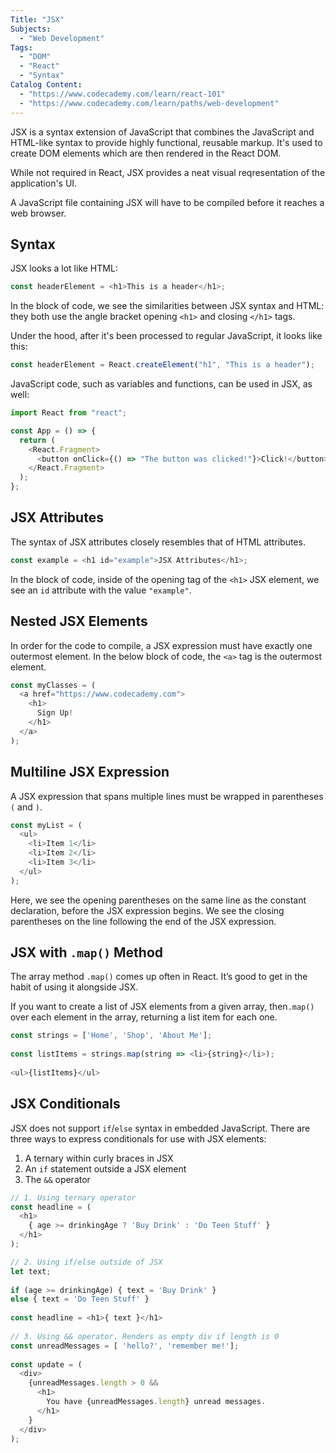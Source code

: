 ```yaml
---
Title: "JSX"
Subjects:
  - "Web Development"
Tags:
  - "DOM"
  - "React"
  - "Syntax"
Catalog Content:
  - "https://www.codecademy.com/learn/react-101"
  - "https://www.codecademy.com/learn/paths/web-development"
---
```


JSX is a syntax extension of JavaScript that combines the JavaScript and HTML-like syntax to provide highly functional, reusable markup. It's used to create DOM elements which are then rendered in the React DOM.

While not required in React, JSX provides a neat visual reqresentation of the application's UI.

A JavaScript file containing JSX will have to be compiled before it reaches a web browser.

## Syntax

JSX looks a lot like HTML:

```js
const headerElement = <h1>This is a header</h1>;
```

In the block of code, we see the similarities between JSX syntax and HTML: they both use the angle bracket opening `<h1>` and closing `</h1>` tags.

Under the hood, after it's been processed to regular JavaScript, it looks like this:

```js
const headerElement = React.createElement("h1", "This is a header");
```

JavaScript code, such as variables and functions, can be used in JSX, as well:

```js
import React from "react";

const App = () => {
  return (
    <React.Fragment>
      <button onClick={() => "The button was clicked!"}>Click!</button>
    </React.Fragment>
  );
};
```

## JSX Attributes

The syntax of JSX attributes closely resembles that of HTML attributes. 

```js
const example = <h1 id="example">JSX Attributes</h1>;
```

In the block of code, inside of the opening tag of the `<h1>` JSX element, we see an `id` attribute with the value `"example"`.

## Nested JSX Elements

In order for the code to compile, a JSX expression must have exactly one outermost element. In the below block of code, the `<a>` tag is the outermost element.

```js
const myClasses = (
  <a href="https://www.codecademy.com">
    <h1>
      Sign Up!
    </h1>
  </a>
);
```

## Multiline JSX Expression

A JSX expression that spans multiple lines must be wrapped in parentheses `(` and `)`.

```js
const myList = (
  <ul>
    <li>Item 1</li>
    <li>Item 2</li>
    <li>Item 3</li>
  </ul>
);
```

Here, we see the opening parentheses on the same line as the constant declaration, before the JSX expression begins. We see the closing parentheses on the line following the end of the JSX expression.


## JSX with `.map()` Method

The array method `.map()` comes up often in React. It’s good to get in the habit of using it alongside JSX.

If you want to create a list of JSX elements from a given array, then`.map()` over each element in the array, returning a list item for each one.

```js
const strings = ['Home', 'Shop', 'About Me'];
 
const listItems = strings.map(string => <li>{string}</li>);
 
<ul>{listItems}</ul>
```

## JSX Conditionals

JSX does not support `if`/`else` syntax in embedded JavaScript. There are three ways to express conditionals for use with JSX elements:

1. A ternary within curly braces in JSX
2. An `if` statement outside a JSX element
3. The `&&` operator

```js
// 1. Using ternary operator
const headline = (
  <h1>
    { age >= drinkingAge ? 'Buy Drink' : 'Do Teen Stuff' }
  </h1>
);

// 2. Using if/else outside of JSX 
let text;
 
if (age >= drinkingAge) { text = 'Buy Drink' }
else { text = 'Do Teen Stuff' }
 
const headline = <h1>{ text }</h1>
 
// 3. Using && operator. Renders as empty div if length is 0
const unreadMessages = [ 'hello?', 'remember me!'];
 
const update = (
  <div>
    {unreadMessages.length > 0 &&
      <h1>
        You have {unreadMessages.length} unread messages.
      </h1>
    }
  </div>
);
```
